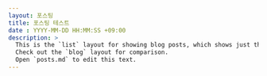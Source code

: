 ```yaml
---
layout: 포스팅
title: 포스팅 테스트
date : YYYY-MM-DD HH:MM:SS +09:00
description: >
  This is the `list` layout for showing blog posts, which shows just the title and groups them by year of publication.
  Check out the `blog` layout for comparison.
  Open `posts.md` to edit this text.
---
```

